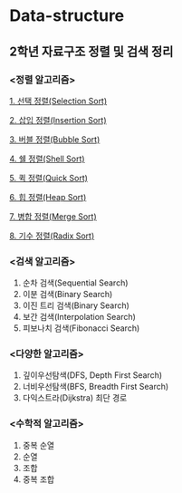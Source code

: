 # Data-structure
## 2학년 자료구조 정렬 및 검색 정리

### <정렬 알고리즘>
[1. 선택 정렬(Selection Sort)](Sort/SelectionSort.c)

[2. 삽입 정렬(Insertion Sort)](Sort/InsertionSort.c)

[3. 버블 정렬(Bubble Sort)](Sort/BubbleSort.c)

[4. 쉘 정렬(Shell Sort)](Sort/ShellSort.c)

[5. 퀵 정렬(Quick Sort)](Sort/QuickSort.c)

[6. 힙 정렬(Heap Sort)](Sort/HeapSort.c)

[7. 병합 정렬(Merge Sort)](Sort/MergeSort.c)

[8. 기수 정렬(Radix Sort)](Sort/RadixSortt.c)



### <검색 알고리즘>
1. 순차 검색(Sequential Search)
2. 이분 검색(Binary Search)
3. 이진 트리 검색(Binary Search)
4. 보간 검색(Interpolation Search)
5. 피보나치 검색(Fibonacci Search)



### <다양한 알고리즘>
1. 깊이우선탐색(DFS, Depth First Search)
2. 너비우선탐색(BFS, Breadth First Search)
3. 다익스트라(Dijkstra) 최단 경로



### <수학적 알고리즘>
1. 중복 순열
2. 순열
3. 조합
4. 중복 조합
